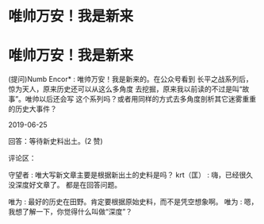 # 唯帅万安！我是新来

# 唯帅万安！我是新来

(提问)Numb Encor* : 唯帅万安！我是新来的。在公众号看到 长平之战系列后，惊为天人，原来历史还可以从这么多角度 去挖掘，原来我以前读的不过是叫“故事”。唯帅以后还会写 这个系列吗？或者用同样的方式去多角度剖析其它迷雾重重 的历史大事件？

2019-06-25

回答：等待新史料出土。(2 赞)

评论区：

守望者 : 唯大写新文章主要是根据新出土的史料是吗？ krt（匡） : 嗨，已经很久没深度好文章了。 都是在回答问题。

唯为 : 最好的历史在田野。肯定要根据原始史料，而不是凭空想象啊。 唯为 : 嗯，我想了解一下，你觉得什么叫做“深度”？